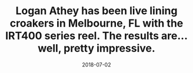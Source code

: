 ---
title: Logan Athey has been live lining croakers in Melbourne, FL with the IRT400 series reel. The results are... well, pretty impressive.
date: 2018-07-02
description: Logan Athey has been live lining croakers in Melbourne, FL with the IRT400 series reel. The results are... well, pretty impressive. 
thumb: /assets/images/photo-gallery/logan_athey-3.jpeg
image: /assets/images/photo-gallery/logan_athey-3.jpeg
angler-name: Logan Athey 

reel-type: spinning
reel-series: 400 

# location: Someplace, United States
# fish: Shark
# fish-length: 49 in.
# fish-weight: 78 lbs.
---